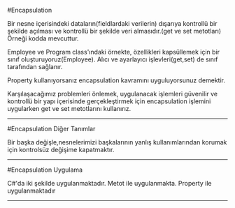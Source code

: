 ﻿#Encapsulation

Bir nesne içerisindeki dataların(fieldlardaki verilerin) dışarıya kontrollü bir şekilde açılması ve kontrollü bir şekilde veri almasıdır.(get ve set metotları) Örneği kodda mevcuttur.

Employee ve Program class'ındaki örnekte, özellikleri kapsüllemek için bir sınıf oluşturuyoruz(Employee). Alıcı ve ayarlayıcı işlevleri(get,set) de sınıf tarafından sağlanır.

Property kullanıyorsanız encapsulation kavramını uyguluyorsunuz demektir.

Karşılaşacağımız problemleri önlemek, uygulanacak işlemleri güvenilir ve kontrollü bir yapı içerisinde gerçekleştirmek için encapsulation işlemini uygularken get ve set metotlarını kullanırız.

-----------------------------------------------------------------------------------------------------------------

#Encapsulation Diğer Tanımlar 

Bir başka değişle,nesnelerimizi başkalarının yanlış kullanımlarından korumak için kontrolsüz değişime kapatmaktır.

-----------------------------------------------------------------------------------------------------------------

#Encapsulation Uygulama

C#'da iki şekilde uygulanmaktadır.
Metot ile uygulanmakta.
Property ile uygulanmaktadır

-----------------------------------------------------------------------------------------------------------------